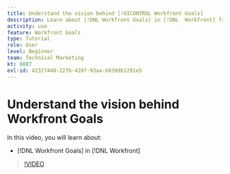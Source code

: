 ```yaml
---
title: Understand the vision behind [!UICONTROL Workfront Goals]
description: Learn about [!DNL Workfront Goals] in [!DNL  Workfront] from the Product team.
activity: use
feature: Workfront Goals
type: Tutorial
role: User
level: Beginner
team: Technical Marketing
kt: 8887
exl-id: 42327448-227b-428f-93aa-6039db1291e5
---
```

# Understand the vision behind Workfront Goals

In this video, you will learn about:

* [!DNL Workfront Goals] in [!DNL  Workfront]

>[!VIDEO](https://video.tv.adobe.com/v/335181/?quality=12)
